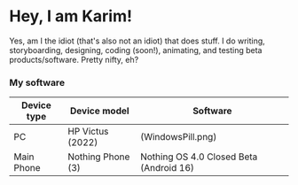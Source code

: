 # Hey, I am Karim!

Yes, am I the idiot (that's also not an idiot) that does stuff. I do writing, storyboarding, designing, coding (soon!), animating, and testing beta products/software. Pretty nifty, eh?

### My software

| Device type | Device model | Software |
| --- | --- | --- |
| PC | HP Victus (2022) | (WindowsPill.png)
| Main Phone | Nothing Phone (3) | Nothing OS 4.0 Closed Beta (Android 16)
